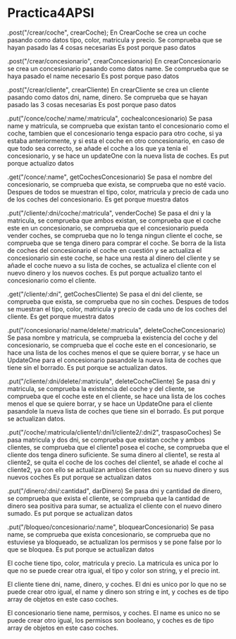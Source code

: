 # Practica4APSI

.post("/crear/coche", crearCoche);
  En CrearCoche se crea un coche pasando como datos tipo, color, matricula y precio. Se comprueba que se hayan pasado las 4 cosas necesarias
  Es post porque paso datos
  
.post("/crear/concesionario", crearConcesionario)
  En crearConcesionario se crea un concesionario pasando como datos name. Se comprueba que se haya pasado el name necesario
  Es post porque paso datos
  
.post("/crear/cliente", crearCliente)
  En crearCliente se crea un cliente pasando como datos dni, name, dinero. Se comprueba que se hayan pasado las 3 cosas necesarias
  Es post porque paso datos
  
.put("/conce/coche/:name/:matricula", cochealconcesionario)
  Se pasa name y matricula, se comprueba que existan tanto el concesionario como el coche, tambien que el concesionario tenga espacio para otro coche, si ya estaba anteriormente, y si esta el coche en otro concesionario,
  en caso de que todo sea correcto, se añade el coche a los que ya tenia el concesionario, y se hace un updateOne con la nueva lista de coches.
  Es put porque actualizo datos
  
.get("/conce/:name", getCochesConcesionario)
  Se pasa el nombre del concesionario, se comprueba que exista, se comprueba que no esté vacio. Despues de todos se muestran el tipo, color, matricula y precio de cada uno de los coches del concesionario.
  Es get porque muestra datos
  
.put("/cliente/:dni/coche/:matricula", venderCoche)
  Se pasa el dni y la matricula, se comprueba que ambos existan, se comprueba que el coche este en un concesionario, se comprueba que el concesionario pueda vender coches, se comprueba que no lo tenga ningun cliente el coche, 
  se comprueba que se tenga dinero para comprar el coche. Se borra de la lista de coches del concesionario el coche en cuestión y se actualiza el concesionario sin este coche, se hace una resta al dinero del cliente y 
  se añade el coche nuevo a su lista de coches, se actualiza el cliente con el nuevo dinero y los nuevos coches.
  Es put porque actualizo tanto el concesionario como el cliente.
  
.get("/cliente/:dni", getCochesCliente)
  Se pasa el dni del cliente, se comprueba que exista, se comprueba que no sin coches. Despues de todos se muestran el tipo, color, matricula y precio de cada uno de los coches del cliente.
  Es get porque muestra datos
  
.put("/concesionario/:name/delete/:matricula", deleteCocheConcesionario)
  Se pasa nombre y matricula, se comprueba la existencia del coche y del concesionario, se comprueba que el coche este en el concesionario, se hace una lista de los coches menos el que se quiere borrar, y se hace un 
  UpdateOne para el concesionario pasandole la nueva lista de coches que tiene sin el borrado.
  Es put porque se actualizan datos.

.put("/cliente/:dni/delete/:matricula", deleteCocheCliente)
  Se pasa dni y matricula, se comprueba la existencia del coche y del cliente, se comprueba que el coche este en el cliente, se hace una lista de los coches menos el que se quiere borrar, y se hace un 
  UpdateOne para el cliente pasandole la nueva lista de coches que tiene sin el borrado.
  Es put porque se actualizan datos.

.put("/coche/:matricula/cliente1/:dni1/cliente2/:dni2", traspasoCoches)
  Se pasa matricula y dos dni, se comprueba que existan coche y ambos clientes, se comprueba que el cliente1 posea el coche, se comprueba que el cliente dos tenga dinero suficiente. Se suma dinero al cliente1, se resta al 
  cliente2, se quita el coche de los coches del cliente1, se añade el coche al cliente2, ya con ello se actualizan ambos clientes con su nuevo dinero y sus nuevos coches
  Es put porque se actualizan datos

.put("/dinero/:dni/:cantidad", darDinero)
  Se pasa dni y cantidad de dinero, se comprueba que exista el cliente, se comprueba que la cantidad de dinero sea positiva para sumar, se actualiza el cliente con el nuevo dinero sumado.
  Es put porque se actualizan datos

.put("/bloqueo/concesionario/:name", bloquearConcesionario)
  Se pasa name, se comprueba que exista concesionario, se comprueba que no estuviese ya bloqueado, se actualizan los permisos y se pone false por lo que se bloquea.
  Es put porque se actualizan datos


El coche tiene tipo, color, matricula y precio. La matricula es unica por lo que no se puede crear otra igual, el tipo y color son string, y el precio int.

El cliente tiene dni, name, dinero, y coches. El dni es unico por lo que no se puede crear otro igual, el name y dinero son string e int, y coches es de tipo array de objetos en este caso coches.

El concesionario tiene name, permisos, y coches. El name es unico no se puede crear otro igual, los permisos son booleano, y coches es de tipo array de objetos en este caso coches.
